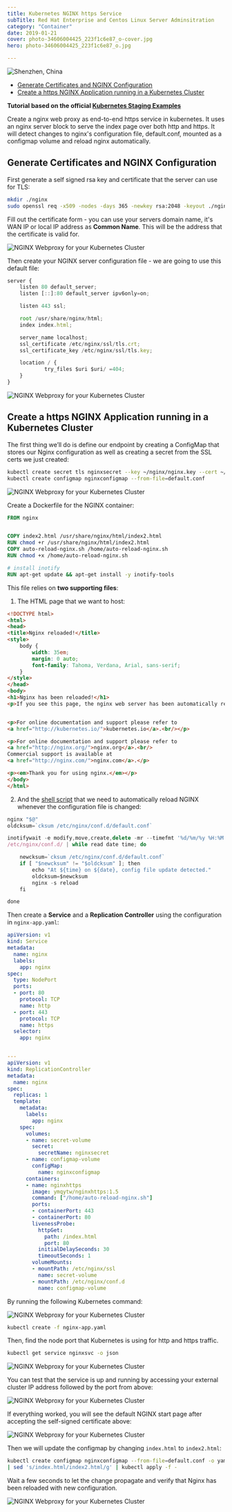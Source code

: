```yaml
---
title: Kubernetes NGINX https Service
subTitle: Red Hat Enterprise and Centos Linux Server Adminsitration
category: "Container"
date: 2019-01-21
cover: photo-34606004425_223f1c6e87_o-cover.jpg
hero: photo-34606004425_223f1c6e87_o.jpg

---
```


![Shenzhen, China](./photo-34606004425_223f1c6e87_o.jpg)


<!-- TOC -->

- [Generate Certificates and NGINX Configuration](#generate-certificates-and-nginx-configuration)
- [Create a https NGINX Application running in a Kubernetes Cluster](#create-a-https-nginx-application-running-in-a-kubernetes-cluster)

<!-- /TOC -->

__Tutorial based on the official [Kubernetes Staging Examples](https://github.com/mpolinowski/examples/tree/master/staging/https-nginx)__

Create a nginx web proxy as end-to-end https service in kubernetes. It uses an nginx server block to serve the index page over both http and https. It will detect changes to nginx's configuration file, default.conf, mounted as a configmap volume and reload nginx automatically.



## Generate Certificates and NGINX Configuration

First generate a self signed rsa key and certificate that the server can use for TLS:


```bash
mkdir ./nginx
sudo openssl req -x509 -nodes -days 365 -newkey rsa:2048 -keyout ./nginx/nginx.key -out ./nginx/nginx.crt
```

Fill out the certificate form - you can use your servers domain name, it's WAN IP or local IP address as __Common Name__. This will be the address that the certificate is valid for.


![NGINX Webproxy for your Kubernetes Cluster](./kubernetes-nginx_01.png)


Then create your NGINX server configuration file - we are going to use this default file:

```js
server {
    listen 80 default_server;
    listen [::]:80 default_server ipv6only=on;

    listen 443 ssl;

    root /usr/share/nginx/html;
    index index.html;

    server_name localhost;
    ssl_certificate /etc/nginx/ssl/tls.crt;
    ssl_certificate_key /etc/nginx/ssl/tls.key;

    location / {
            try_files $uri $uri/ =404;
    }
}
```


![NGINX Webproxy for your Kubernetes Cluster](./kubernetes-nginx_02.png)



## Create a https NGINX Application running in a Kubernetes Cluster

The first thing we’ll do is define our endpoint by creating a ConfigMap that stores our Nginx configuration as well as creating a secret from the SSL certs we just created:


```bash
kubectl create secret tls nginxsecret --key ~/nginx/nginx.key --cert ~/nginx/nginx.crt
kubectl create configmap nginxconfigmap --from-file=default.conf
```


![NGINX Webproxy for your Kubernetes Cluster](./kubernetes-nginx_03.png)


Create a Dockerfile for the NGINX container:


```Dockerfile
FROM nginx


COPY index2.html /usr/share/nginx/html/index2.html
RUN chmod +r /usr/share/nginx/html/index2.html
COPY auto-reload-nginx.sh /home/auto-reload-nginx.sh
RUN chmod +x /home/auto-reload-nginx.sh

# install inotify
RUN apt-get update && apt-get install -y inotify-tools
```


This file relies on __two supporting files__:

1. The HTML page that we want to host:


```html
<!DOCTYPE html>
<html>
<head>
<title>Nginx reloaded!</title>
<style>
    body {
        width: 35em;
        margin: 0 auto;
        font-family: Tahoma, Verdana, Arial, sans-serif;
    }
</style>
</head>
<body>
<h1>Nginx has been reloaded!</h1>
<p>If you see this page, the nginx web server has been automatically reloaded, since the config file has been updated using <a href="https://github.com/kubernetes/kubernetes">Kubernetes</a>.</p>


<p>For online documentation and support please refer to
<a href="http://kubernetes.io/">kubernetes.io</a>.<br/></p>

<p>For online documentation and support please refer to
<a href="http://nginx.org/">nginx.org</a>.<br/>
Commercial support is available at
<a href="http://nginx.com/">nginx.com</a>.</p>

<p><em>Thank you for using nginx.</em></p>
</body>
</html>
```


2. And the [shell script](https://github.com/mpolinowski/examples/blob/master/staging/https-nginx/auto-reload-nginx.sh) that we need to automatically reload NGINX whenever the configuration file is changed:


```js
nginx "$@"
oldcksum=`cksum /etc/nginx/conf.d/default.conf`

inotifywait -e modify,move,create,delete -mr --timefmt '%d/%m/%y %H:%M' --format '%T' \
/etc/nginx/conf.d/ | while read date time; do

	newcksum=`cksum /etc/nginx/conf.d/default.conf`
	if [ "$newcksum" != "$oldcksum" ]; then
		echo "At ${time} on ${date}, config file update detected."
		oldcksum=$newcksum
		nginx -s reload
	fi

done
```


Then create a __Service__ and a __Replication Controller__ using the configuration in `nginx-app.yaml`:


```yaml
apiVersion: v1
kind: Service
metadata:
  name: nginx
  labels:
    app: nginx
spec:
  type: NodePort
  ports:
  - port: 80
    protocol: TCP
    name: http
  - port: 443
    protocol: TCP
    name: https
  selector:
    app: nginx


---
apiVersion: v1
kind: ReplicationController
metadata:
  name: nginx
spec:
  replicas: 1
  template:
    metadata:
      labels:
        app: nginx
    spec:
      volumes:
      - name: secret-volume
        secret:
          secretName: nginxsecret
      - name: configmap-volume
        configMap:
          name: nginxconfigmap
      containers:
      - name: nginxhttps
        image: ymqytw/nginxhttps:1.5
        command: ["/home/auto-reload-nginx.sh"]
        ports:
        - containerPort: 443
        - containerPort: 80
        livenessProbe:
          httpGet:
            path: /index.html
            port: 80
          initialDelaySeconds: 30
          timeoutSeconds: 1
        volumeMounts:
        - mountPath: /etc/nginx/ssl
          name: secret-volume
        - mountPath: /etc/nginx/conf.d
          name: configmap-volume
```


By running the following Kubernetes command:


![NGINX Webproxy for your Kubernetes Cluster](./kubernetes-nginx_04.png)


```bash
kubectl create -f nginx-app.yaml
```


Then, find the node port that Kubernetes is using for http and https traffic.


```bash
kubectl get service nginxsvc -o json
```


![NGINX Webproxy for your Kubernetes Cluster](./kubernetes-nginx_05.png)


You can test that the service is up and running by accessing your external cluster IP address followed by the port from above:


![NGINX Webproxy for your Kubernetes Cluster](./kubernetes-nginx_06.png)


If everything worked, you will see the default NGINX start page after accepting the self-signed certificate above:


![NGINX Webproxy for your Kubernetes Cluster](./kubernetes-nginx_07.png)


Then we will update the configmap by changing `index.html` to `index2.html`:


```bash
kubectl create configmap nginxconfigmap --from-file=default.conf -o yaml --dry-run\
| sed 's/index.html/index2.html/g' | kubectl apply -f -
```

Wait a few seconds to let the change propagate and verify that Nginx has been reloaded with new configuration.


![NGINX Webproxy for your Kubernetes Cluster](./kubernetes-nginx_08.png)
